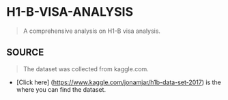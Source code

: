 # H1-B-VISA-ANALYSIS

> A comprehensive analysis on H1-B visa analysis. 

## SOURCE

> The dataset was collected from kaggle.com.
- [Click here] (https://www.kaggle.com/jonamjar/h1b-data-set-2017) is the where you can find the dataset. 
